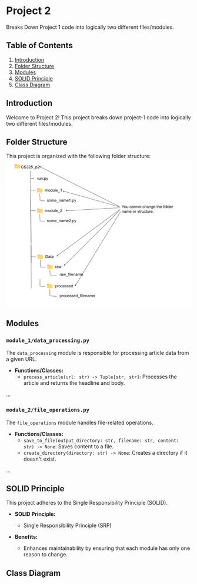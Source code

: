 # Project 2

Breaks Down Project 1 code into logically two different files/modules.

## Table of Contents

1. [Introduction](#introduction)
2. [Folder Structure](#folder-structure)
3. [Modules](#modules)
4. [SOLID Principle](#solid-principle)
5. [Class Diagram](#class-diagram)

## Introduction

Welcome to Project 2! This project breaks down project-1 code into logically two different files/modules.

## Folder Structure

This project is organized with the following folder structure:
<img src="images/Screenshot%202024-03-01%20142824.png" alt="image of folder structure"/>


## Modules

### `module_1/data_processing.py`

The `data_processing` module is responsible for processing article data from a given URL.

- **Functions/Classes:**
  - `process_article(url: str) -> Tuple[str, str]`: Processes the article and returns the headline and body.

...

### `module_2/file_operations.py`

The `file_operations` module handles file-related operations.

- **Functions/Classes:**
  - `save_to_file(output_directory: str, filename: str, content: str) -> None`: Saves content to a file.
  - `create_directory(directory: str) -> None`: Creates a directory if it doesn't exist.

...

## SOLID Principle

This project adheres to the Single Responsibility Principle (SOLID).

- **SOLID Principle:**
  - Single Responsibility Principle (SRP)

- **Benefits:**
  - Enhances maintainability by ensuring that each module has only one reason to change.

## Class Diagram





